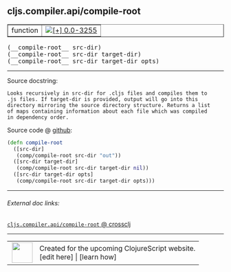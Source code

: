 ## cljs.compiler.api/compile-root



 <table border="1">
<tr>
<td>function</td>
<td><a href="https://github.com/cljsinfo/cljs-api-docs/tree/0.0-3255"><img valign="middle" alt="[+] 0.0-3255" title="Added in 0.0-3255" src="https://img.shields.io/badge/+-0.0--3255-lightgrey.svg"></a> </td>
</tr>
</table>


 <samp>
(__compile-root__ src-dir)<br>
</samp>
 <samp>
(__compile-root__ src-dir target-dir)<br>
</samp>
 <samp>
(__compile-root__ src-dir target-dir opts)<br>
</samp>

---





Source docstring:

```
Looks recursively in src-dir for .cljs files and compiles them to
.js files. If target-dir is provided, output will go into this
directory mirroring the source directory structure. Returns a list
of maps containing information about each file which was compiled
in dependency order.
```


Source code @ [github](https://github.com/clojure/clojurescript/blob/r3291/src/main/clojure/cljs/compiler/api.clj#L67-L78):

```clj
(defn compile-root
  ([src-dir]
   (comp/compile-root src-dir "out"))
  ([src-dir target-dir]
   (comp/compile-root src-dir target-dir nil))
  ([src-dir target-dir opts]
   (comp/compile-root src-dir target-dir opts)))
```

<!--
Repo - tag - source tree - lines:

 <pre>
clojurescript @ r3291
└── src
    └── main
        └── clojure
            └── cljs
                └── compiler
                    └── <ins>[api.clj:67-78](https://github.com/clojure/clojurescript/blob/r3291/src/main/clojure/cljs/compiler/api.clj#L67-L78)</ins>
</pre>

-->

---



###### External doc links:

[`cljs.compiler.api/compile-root` @ crossclj](http://crossclj.info/fun/cljs.compiler.api/compile-root.html)<br>

---

 <table>
<tr><td>
<img valign="middle" align="right" width="48px" src="http://i.imgur.com/Hi20huC.png">
</td><td>
Created for the upcoming ClojureScript website.<br>
[edit here] | [learn how]
</td></tr></table>

[edit here]:https://github.com/cljsinfo/cljs-api-docs/blob/master/cljsdoc/cljs.compiler.api_compile-root.cljsdoc
[learn how]:https://github.com/cljsinfo/cljs-api-docs/wiki/cljsdoc-files

<!--

This information was too distracting to show to readers, but I'll leave it
commented here since it is helpful to:

- pretty-print the data used to generate this document
- and show how to retrieve that data



The API data for this symbol:

```clj
{:ns "cljs.compiler.api",
 :name "compile-root",
 :signature ["[src-dir]"
             "[src-dir target-dir]"
             "[src-dir target-dir opts]"],
 :history [["+" "0.0-3255"]],
 :type "function",
 :full-name-encode "cljs.compiler.api_compile-root",
 :source {:code "(defn compile-root\n  ([src-dir]\n   (comp/compile-root src-dir \"out\"))\n  ([src-dir target-dir]\n   (comp/compile-root src-dir target-dir nil))\n  ([src-dir target-dir opts]\n   (comp/compile-root src-dir target-dir opts)))",
          :title "Source code",
          :repo "clojurescript",
          :tag "r3291",
          :filename "src/main/clojure/cljs/compiler/api.clj",
          :lines [67 78]},
 :full-name "cljs.compiler.api/compile-root",
 :docstring "Looks recursively in src-dir for .cljs files and compiles them to\n.js files. If target-dir is provided, output will go into this\ndirectory mirroring the source directory structure. Returns a list\nof maps containing information about each file which was compiled\nin dependency order."}

```

Retrieve the API data for this symbol:

```clj
;; from Clojure REPL
(require '[clojure.edn :as edn])
(-> (slurp "https://raw.githubusercontent.com/cljsinfo/cljs-api-docs/catalog/cljs-api.edn")
    (edn/read-string)
    (get-in [:symbols "cljs.compiler.api/compile-root"]))
```

-->
